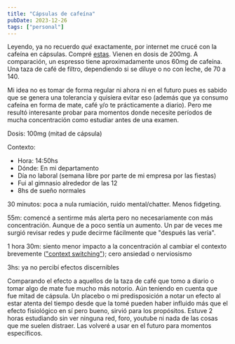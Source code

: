 ```yaml
---
title: "Cápsulas de cafeína"
pubDate: 2023-12-26
tags: ["personal"]
---
```

Leyendo, ya no recuerdo _qué_ exactamente, por internet me crucé con la cafeína en cápsulas. Compré [estas](https://www.mercadolibre.com.ar/caffeine-anhydrous-200-90-comp-cafeina-body-advance-energia/p/MLA20008829). Vienen en dosis de 200mg. A comparación, un espresso tiene aproximadamente unos 60mg de cafeína. Una taza de café de filtro, dependiendo si se diluye o no con leche, de 70 a 140.

Mi idea no es tomar de forma regular ni ahora ni en el futuro pues es sabido que se genera una tolerancia y quisiera evitar eso (además que ya consumo cafeína en forma de mate, café y/o te prácticamente a diario). Pero me resultó interesante probar para momentos donde necesite períodos de mucha concentración como estudiar antes de una examen.

Dosis: 100mg (mitad de cápsula)

Contexto:
- Hora: 14:50hs
- Dónde: En mi departamento
- Día no laboral (semana libre por parte de mi empresa por las fiestas)
- Fui al gimnasio alrededor de las 12
- 8hs de sueño normales

30 minutos: poca a nula rumiación, ruido mental/chatter. Menos fidgeting.

55m: comencé a sentirme más alerta pero no necesariamente con más concentración. Aunque de a poco sentía un aumento. Un par de veces me surgió revisar redes y pude decirme fácilmente que "después las vería".

1 hora 30m: siento menor impacto a la concentración al cambiar el contexto brevemente (["context switching"](https://asana.com/es/resources/context-switching)); cero ansiedad o nerviosismo

3hs: ya no percibí efectos discernibles

Comparando el efecto a aquellos de la taza de café que tomo a diario o tomar algo de mate fue mucho más notorio. Aún teniendo en cuenta que fue mitad de cápsula. Un placebo o mi predisposición a notar un efecto al estar atenta del tiempo desde que la tomé pueden haber influido más que el efecto fisiológico en sí pero bueno, sirvió para los propósitos. Estuve 2 horas estudiando sin ver ninguna red, foro, youtube ni nada de las cosas que me suelen distraer. Las volveré a usar en el futuro para momentos específicos.